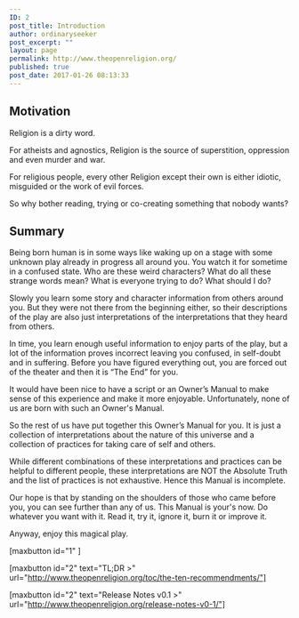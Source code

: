 ```yaml
---
ID: 2
post_title: Introduction
author: ordinaryseeker
post_excerpt: ""
layout: page
permalink: http://www.theopenreligion.org/
published: true
post_date: 2017-01-26 08:13:33
---
```

<h2>Motivation</h2>

<span style="font-weight: 400;">Religion is a dirty word.</span>

<span style="font-weight: 400;">For atheists and agnostics, Religion is the source of superstition, oppression and even murder and war.</span>

<span style="font-weight: 400;">For religious people, every other Religion except their own is either idiotic, misguided or the work of evil forces.</span>

<span style="font-weight: 400;">So why bother reading, trying or co-creating something that nobody wants?</span>

<h2>Summary</h2>

<span style="font-weight: 400;">Being born human is in some ways like waking up on a stage with some unknown play already in progress all around you. You watch it for sometime in a confused state. Who are these weird characters? What do all these strange words mean? What is everyone trying to do? What should I do?</span>

<span style="font-weight: 400;">Slowly you learn some story and character information from others around you. But they were not there from the beginning either, so their descriptions of the play are also just interpretations of the interpretations that they heard from others.</span>

<span style="font-weight: 400;">In time, you learn enough useful information to enjoy parts of the play, but a lot of the information proves incorrect leaving you confused, in self-doubt and in suffering. Before you have figured everything out, you are forced out of the theater and then it is “The End” for you.</span>

<span style="font-weight: 400;">It would have been nice to have a script or an Owner’s Manual to make sense of this experience and make it more enjoyable. Unfortunately, none of us are born with such an Owner's Manual.</span>

<span style="font-weight: 400;">So the rest of us have put together this Owner’s Manual for you. It is just a collection of interpretations about the nature of this universe and a collection of practices for taking care of self and others.</span>

<span style="font-weight: 400;">While different combinations of these interpretations and practices can be helpful to different people, these interpretations are NOT the Absolute Truth and the list of practices is not exhaustive. Hence this Manual is incomplete.</span>

<span style="font-weight: 400;">Our hope is that by standing on the shoulders of those who came before you, you can see further than any of us. This Manual is your's now. Do whatever you want with it. Read it, try it, ignore it, burn it or improve it.</span>

<span style="font-weight: 400;">Anyway, enjoy this magical play.</span>

[maxbutton id="1" ]

[maxbutton id="2" text="TL;DR &gt;" url="http://www.theopenreligion.org/toc/the-ten-recommendments/"]

[maxbutton id="2" text="Release Notes v0.1 &gt;" url="http://www.theopenreligion.org/release-notes-v0-1/"]